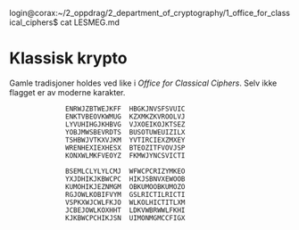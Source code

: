 login@corax:~/2_oppdrag/2_department_of_cryptography/1_office_for_classical_ciphers$ cat LESMEG.md
# Klassisk krypto

Gamle tradisjoner holdes ved like i *Office for Classical Ciphers*. Selv ikke flagget er av moderne karakter.

``` text
              ENRWJZBTWEJKFF  HBGKJNVSFSVUIC
              ENKTVBEOVKWMUG  KZXMKZKVROOLVJ
              LYVUHIHGJKHBVG  VJXOEIKOJKTSEZ
              YOBJMWSBEVRDTS  BUSOTUWEUIZILX
              TSHBWJVTKXVJKM  YVTIRCIEXZMXEY
              WRENHEXIEXHESX  BTEOZITFVOVJSP
              KONXWLMKFVEOYZ  FKMWJYNCSVICTI

              BSEMLCLYLYLCMJ  WFWCPCRIZYMKEO
              YXJDHIKJKBWCPC  HIKJSBNVXEWOOB
              KUMOHIKJEZNMGM  OBKUMOOBKUMOZO
              RGJOWLKOBIFVYM  GSLRICTILRICTI
              VSPKXWJCWLFKJO  WLKOLHICTITLXM
              JCBEJOWLKOXHHT  LDKVWBRWWLFKHI
              KJKBWCPCHIKJSN  UIMONMGMCCFIGX
```